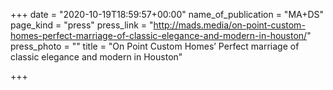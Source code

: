 +++
date = "2020-10-19T18:59:57+00:00"
name_of_publication = "MA+DS"
page_kind = "press"
press_link = "http://mads.media/on-point-custom-homes-perfect-marriage-of-classic-elegance-and-modern-in-houston/"
press_photo = ""
title = "On Point Custom Homes’ Perfect marriage of classic elegance and modern in Houston"

+++
